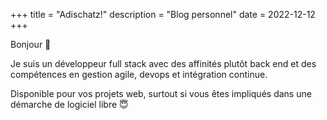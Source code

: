 +++
title = "Adischatz!"
description = "Blog personnel"
date = 2022-12-12
+++

Bonjour 👋

Je suis un développeur full stack avec des affinités plutôt back end et des compétences en gestion agile, devops et intégration continue.

Disponible pour vos projets web, surtout si vous êtes impliqués dans une démarche de logiciel libre 😇
